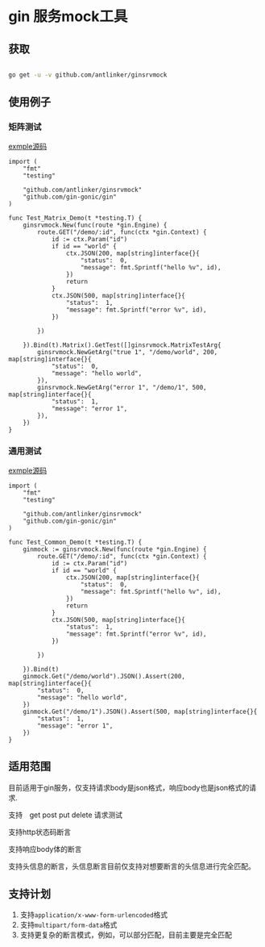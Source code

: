 # gin 服务mock工具

## 获取

```bash

go get -u -v github.com/antlinker/ginsrvmock

```

## 使用例子

### 矩阵测试

[exmple源码](exmple/matrix_test.go)

``` golang
import (
	"fmt"
	"testing"

	"github.com/antlinker/ginsrvmock"
	"github.com/gin-gonic/gin"
)

func Test_Matrix_Demo(t *testing.T) {
	ginsrvmock.New(func(route *gin.Engine) {
		route.GET("/demo/:id", func(ctx *gin.Context) {
			id := ctx.Param("id")
			if id == "world" {
				ctx.JSON(200, map[string]interface{}{
					"status":  0,
					"message": fmt.Sprintf("hello %v", id),
				})
				return
			}
			ctx.JSON(500, map[string]interface{}{
				"status":  1,
				"message": fmt.Sprintf("error %v", id),
			})

		})

	}).Bind(t).Matrix().GetTest([]ginsrvmock.MatrixTestArg{
		ginsrvmock.NewGetArg("true 1", "/demo/world", 200, map[string]interface{}{
			"status":  0,
			"message": "hello world",
		}),
		ginsrvmock.NewGetArg("error 1", "/demo/1", 500, map[string]interface{}{
			"status":  1,
			"message": "error 1",
		}),
	})
}

```
### 通用测试

[exmple源码](exmple/common_test.go)

```golang
import (
	"fmt"
	"testing"

	"github.com/antlinker/ginsrvmock"
	"github.com/gin-gonic/gin"
)

func Test_Common_Demo(t *testing.T) {
	ginmock := ginsrvmock.New(func(route *gin.Engine) {
		route.GET("/demo/:id", func(ctx *gin.Context) {
			id := ctx.Param("id")
			if id == "world" {
				ctx.JSON(200, map[string]interface{}{
					"status":  0,
					"message": fmt.Sprintf("hello %v", id),
				})
				return
			}
			ctx.JSON(500, map[string]interface{}{
				"status":  1,
				"message": fmt.Sprintf("error %v", id),
			})

		})

	}).Bind(t)
	ginmock.Get("/demo/world").JSON().Assert(200, map[string]interface{}{
		"status":  0,
		"message": "hello world",
	})
	ginmock.Get("/demo/1").JSON().Assert(500, map[string]interface{}{
		"status":  1,
		"message": "error 1",
	})
}

```

## 适用范围

目前适用于gin服务，仅支持请求body是json格式，响应body也是json格式的请求.

支持　get post put delete 请求测试

支持http状态码断言

支持响应body体的断言

支持头信息的断言，头信息断言目前仅支持对想要断言的头信息进行完全匹配。

## 支持计划

1. 支持`application/x-www-form-urlencoded`格式
1. 支持`multipart/form-data`格式
1. 支持更复杂的断言模式，例如，可以部分匹配，目前主要是完全匹配
